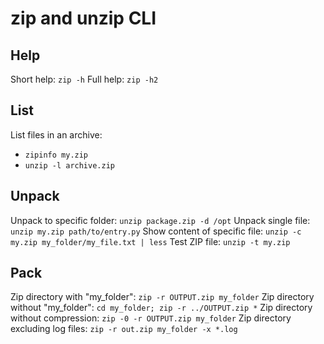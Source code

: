 # zip and unzip CLI

## Help
Short help: `zip -h`
Full help: `zip -h2`

## List
List files in an archive: 
- `zipinfo my.zip`
- `unzip -l archive.zip`

## Unpack
Unpack to specific folder: `unzip package.zip -d /opt`
Unpack single file: `unzip my.zip path/to/entry.py`
Show content of specific file: `unzip -c my.zip my_folder/my_file.txt | less`
Test ZIP file: `unzip -t my.zip`

## Pack
Zip directory with "my_folder": `zip -r OUTPUT.zip my_folder`
Zip directory without "my_folder": `cd my_folder; zip -r ../OUTPUT.zip *`
Zip directory without compression: `zip -0 -r OUTPUT.zip my_folder`
Zip directory excluding log files: `zip -r out.zip my_folder -x *.log`
